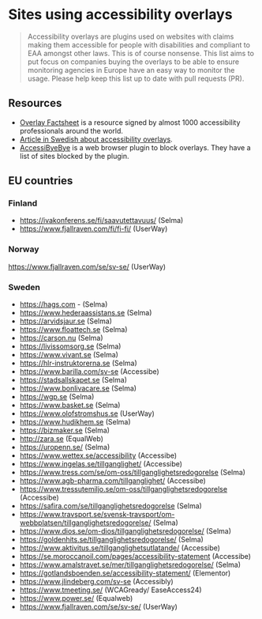 # Sites using accessibility overlays

> Accessibility overlays are plugins used on websites with claims making them accessible for people with disabilities and compliant to EAA amongst other laws. This is of course nonsense.
> This list aims to put focus on companies buying the overlays to be able to ensure monitoring agencies in Europe have an easy way to monitor the usage.
> Please help keep this list up to date with pull requests (PR).

## Resources

- [Overlay Factsheet](https://overlayfactsheet.com/en/#what-is-a-web-accessibility-overlay) is a resource signed by almost 1000 accessibility professionals around the world.
- [Article in Swedish about accessibility overlays](https://webperf.se/articles/t12toverlagg/).
- [AccessiByeBye](https://www.accessibyebye.org/) is a web browser plugin to block overlays. They have a list of sites blocked by the plugin.

## EU countries

### Finland

- https://ivakonferens.se/fi/saavutettavuus/ (Selma)
- https://www.fjallraven.com/fi/fi-fi/ (UserWay)

### Norway

https://www.fjallraven.com/se/sv-se/ (UserWay)

### Sweden

- https://hags.com - (Selma)
- https://www.hederaassistans.se (Selma)
- https://arvidsjaur.se (Selma)
- https://www.floattech.se (Selma)
- https://carson.nu (Selma)
- https://livissomsorg.se (Selma)
- https://www.vivant.se (Selma)
- https://hlr-instruktorerna.se (Selma)
- https://www.barilla.com/sv-se (Accessibe)
- https://stadsallskapet.se (Selma)
- https://www.bonlivacare.se (Selma)
- https://wgp.se (Selma)
- https://www.basket.se (Selma)
- https://www.olofstromshus.se (UserWay)
- https://www.hudikhem.se (Selma)
- https://bizmaker.se (Selma)
- http://zara.se (EqualWeb)
- https://uropenn.se/ (Selma)
- https://www.wettex.se/accessibility (Accessibe)
- https://www.ingelas.se/tillganglighet/ (Accessibe)
- https://www.tress.com/se/om-oss/tillganglighetsredogorelse (Selma)
- https://www.agb-pharma.com/tillganglighet/ (Accessibe)
- https://www.tressutemiljo.se/om-oss/tillganglighetsredogorelse (Accessibe)
- https://safira.com/se/tillganglighetsredogorelse (Selma)
- https://www.travsport.se/svensk-travsport/om-webbplatsen/tillganglighetsredogorelse/ (Selma)
- https://www.dios.se/om-dios/tillganglighetsredogorelse/ (Selma)
- https://goldenhits.se/tillganglighetsredogorelse/ (Selma)
- https://www.aktivitus.se/tillganglighetsutlatande/ (Accessibe)
- https://se.moroccanoil.com/pages/accessibility-statement (Accessibe)
- https://www.amalstravet.se/mer/tillganglighetsredogorelse/ (Selma)
- https://gotlandsboenden.se/accessibility-statement/ (Elementor)
- https://www.jlindeberg.com/sv-se (Accessibly)
- https://www.tmeeting.se/ (WCAGready/ EaseAccess24)
- https://www.power.se/ (Equalweb)
- https://www.fjallraven.com/se/sv-se/ (UserWay)

